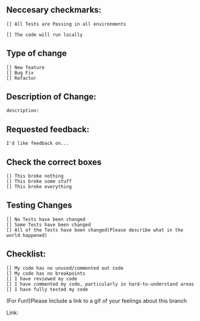 ## Neccesary checkmarks:

    [] All Tests are Passing in all environments

    [] The code will run locally

## Type of change

    [] New feature
    [] Bug Fix
    [] Refactor

## Description of Change:

    description: 
    
## Requested feedback: 
    
    I'd like feedback on... 

## Check the correct boxes

    [] This broke nothing
    [] This broke some stuff
    [] This broke everything

## Testing Changes

    [] No Tests have been changed
    [] Some Tests have been changed
    [] All of the Tests have been changed(Please describe what in the world happened)

## Checklist:

    [] My code has no unused/commented out code
    [] My code has no breakpoints
    [] I have reviewed my code
    [] I have commented my code, particularly in hard-to-understand areas
    [] I have fully tested my code

(For Fun!)Please Include a link to a gif of your feelings about this branch

Link:
